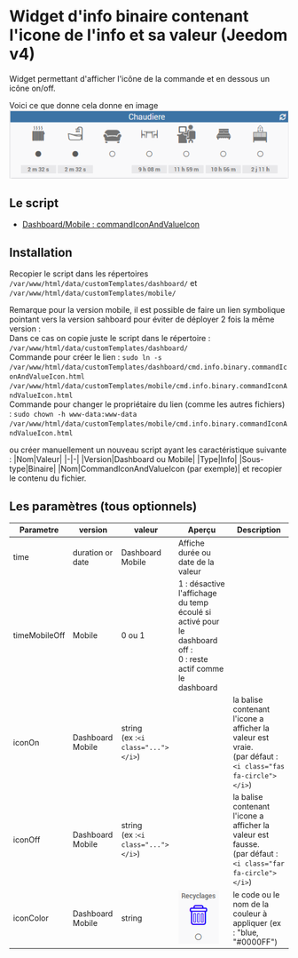 # Widget d'info binaire contenant l'icone de l'info et sa valeur (Jeedom v4)
Widget permettant d'afficher l'icône de la commande et en dessous un icône on/off.

Voici ce que donne cela donne en image
![Exemple](../doc/commandIconAndValueIcon/cmdIconAndValue_Example.png)

## Le script
- [Dashboard/Mobile : commandIconAndValueIcon](./cmd.info.binary.commandIconAndValueIcon.html)

## Installation
Recopier le script dans les répertoires `/var/www/html/data/customTemplates/dashboard/` et `/var/www/html/data/customTemplates/mobile/`

Remarque pour la version mobile, il est possible de faire un lien symbolique pointant vers la version sahboard pour éviter de déployer 2 fois la même version :<br/>
Dans ce cas on copie juste le script dans le répertoire : `/var/www/html/data/customTemplates/dashboard/`<br/>
 Commande pour créer le lien : `sudo ln -s /var/www/html/data/customTemplates/dashboard/cmd.info.binary.commandIconAndValueIcon.html /var/www/html/data/customTemplates/mobile/cmd.info.binary.commandIconAndValueIcon.html`<br/>
Commande pour changer le propriétaire du lien (comme les autres fichiers) :
`sudo chown -h www-data:www-data /var/www/html/data/customTemplates/mobile/cmd.info.binary.commandIconAndValueIcon.html`


ou créer manuellement un nouveau script ayant les caractéristique suivante :
|Nom|Valeur|
|-|-|
|Version|Dashboard ou Mobile|
|Type|Info|
|Sous-type|Binaire|
|Nom|CommandIconAndValueIcon (par exemple)|
et recopier le contenu du fichier.

## Les paramètres (tous optionnels)

|Parametre|version|valeur|Aperçu|Description|
|-|-|-|-|-|
|time|duration or date|Dashboard<br/>Mobile|Affiche durée ou date de la valeur|
|timeMobileOff|Mobile|0 ou 1|1 : désactive l'affichage du temp écoulé si activé pour le dashboard<br/>off :<br/>0 : reste actif comme le dashboard|
|iconOn|Dashboard<br/>Mobile|string<br/>(ex :`<i class="..."></i>`)||la balise contenant l'icone a afficher la valeur est vraie.<br/> (par défaut :`<i class="fas fa-circle"></i>`)|
|iconOff|Dashboard<br/>Mobile|string<br/>(ex :`<i class="..."></i>`)||la balise contenant l'icone a afficher la valeur est fausse.<br/> (par défaut :`<i class="far fa-circle"></i>`)|
|iconColor|Dashboard<br/>Mobile|string|![Exemple](../doc/commandIconAndValueIcon/cmdIconAndValueWithColor.png)|le code ou le nom de la couleur à appliquer (ex : "blue, "#0000FF")|
